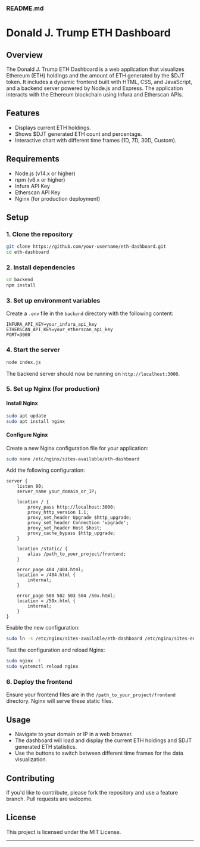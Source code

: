 ### README.md

# Donald J. Trump ETH Dashboard

## Overview

The Donald J. Trump ETH Dashboard is a web application that visualizes Ethereum (ETH) holdings and the amount of ETH generated by the $DJT token. It includes a dynamic frontend built with HTML, CSS, and JavaScript, and a backend server powered by Node.js and Express. The application interacts with the Ethereum blockchain using Infura and Etherscan APIs.

## Features

- Displays current ETH holdings.
- Shows $DJT generated ETH count and percentage.
- Interactive chart with different time frames (1D, 7D, 30D, Custom).

## Requirements

- Node.js (v14.x or higher)
- npm (v6.x or higher)
- Infura API Key
- Etherscan API Key
- Nginx (for production deployment)

## Setup

### 1. Clone the repository

```bash
git clone https://github.com/your-username/eth-dashboard.git
cd eth-dashboard
```

### 2. Install dependencies

```bash
cd backend
npm install
```

### 3. Set up environment variables

Create a `.env` file in the `backend` directory with the following content:

```plaintext
INFURA_API_KEY=your_infura_api_key
ETHERSCAN_API_KEY=your_etherscan_api_key
PORT=3000
```

### 4. Start the server

```bash
node index.js
```

The backend server should now be running on `http://localhost:3000`.

### 5. Set up Nginx (for production)

#### Install Nginx

```bash
sudo apt update
sudo apt install nginx
```

#### Configure Nginx

Create a new Nginx configuration file for your application:

```bash
sudo nano /etc/nginx/sites-available/eth-dashboard
```

Add the following configuration:

```nginx
server {
    listen 80;
    server_name your_domain_or_IP;

    location / {
        proxy_pass http://localhost:3000;
        proxy_http_version 1.1;
        proxy_set_header Upgrade $http_upgrade;
        proxy_set_header Connection 'upgrade';
        proxy_set_header Host $host;
        proxy_cache_bypass $http_upgrade;
    }

    location /static/ {
        alias /path_to_your_project/frontend;
    }

    error_page 404 /404.html;
    location = /404.html {
        internal;
    }

    error_page 500 502 503 504 /50x.html;
    location = /50x.html {
        internal;
    }
}
```

Enable the new configuration:

```bash
sudo ln -s /etc/nginx/sites-available/eth-dashboard /etc/nginx/sites-enabled/
```

Test the configuration and reload Nginx:

```bash
sudo nginx -t
sudo systemctl reload nginx
```

### 6. Deploy the frontend

Ensure your frontend files are in the `/path_to_your_project/frontend` directory. Nginx will serve these static files.

## Usage

- Navigate to your domain or IP in a web browser.
- The dashboard will load and display the current ETH holdings and $DJT generated ETH statistics.
- Use the buttons to switch between different time frames for the data visualization.

## Contributing

If you'd like to contribute, please fork the repository and use a feature branch. Pull requests are welcome.

## License

This project is licensed under the MIT License.

---
